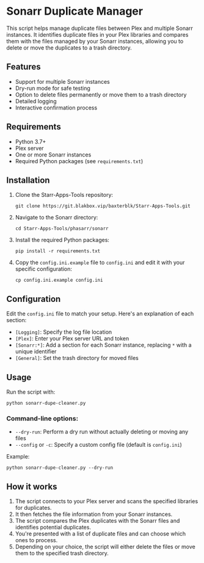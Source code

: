 # Sonarr Duplicate Manager

This script helps manage duplicate files between Plex and multiple Sonarr instances. It identifies duplicate files in your Plex libraries and compares them with the files managed by your Sonarr instances, allowing you to delete or move the duplicates to a trash directory.

## Features

- Support for multiple Sonarr instances
- Dry-run mode for safe testing
- Option to delete files permanently or move them to a trash directory
- Detailed logging
- Interactive confirmation process

## Requirements

- Python 3.7+
- Plex server
- One or more Sonarr instances
- Required Python packages (see `requirements.txt`)

## Installation

1. Clone the Starr-Apps-Tools repository:

   ```
   git clone https://git.blakbox.vip/baxterblk/Starr-Apps-Tools.git
   ```

2. Navigate to the Sonarr directory:

   ```
   cd Starr-Apps-Tools/phasarr/sonarr
   ```

3. Install the required Python packages:

   ```
   pip install -r requirements.txt
   ```

4. Copy the `config.ini.example` file to `config.ini` and edit it with your specific configuration:

   ```
   cp config.ini.example config.ini
   ```

## Configuration

Edit the `config.ini` file to match your setup. Here's an explanation of each section:

- `[Logging]`: Specify the log file location
- `[Plex]`: Enter your Plex server URL and token
- `[Sonarr:*]`: Add a section for each Sonarr instance, replacing `*` with a unique identifier
- `[General]`: Set the trash directory for moved files

## Usage

Run the script with:

```
python sonarr-dupe-cleaner.py
```

### Command-line options:

- `--dry-run`: Perform a dry run without actually deleting or moving any files
- `--config` or `-c`: Specify a custom config file (default is `config.ini`)

Example:

```
python sonarr-dupe-cleaner.py --dry-run
```

## How it works

1. The script connects to your Plex server and scans the specified libraries for duplicates.
2. It then fetches the file information from your Sonarr instances.
3. The script compares the Plex duplicates with the Sonarr files and identifies potential duplicates.
4. You're presented with a list of duplicate files and can choose which ones to process.
5. Depending on your choice, the script will either delete the files or move them to the specified trash directory.